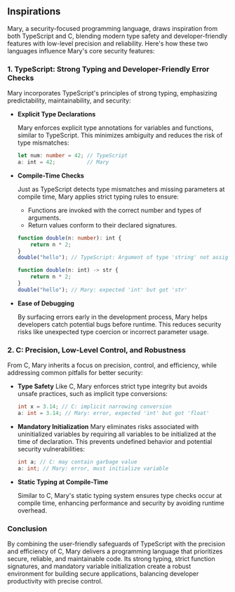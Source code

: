 ## Inspirations

Mary, a security-focused programming language, draws inspiration from both TypeScript and C, blending modern type safety and developer-friendly features with low-level precision and reliability. Here's how these two languages influence Mary's core security features:


### 1. TypeScript: Strong Typing and Developer-Friendly Error Checks

Mary incorporates TypeScript's principles of strong typing, emphasizing predictability, maintainability, and security:

  - **Explicit Type Declarations**

    Mary enforces explicit type annotations for variables and functions, similar to TypeScript. This minimizes ambiguity and reduces the risk of type mismatches:

    ```typescript
    let num: number = 42; // TypeScript
    a: int = 42;          // Mary
    ```

  - **Compile-Time Checks**

    Just as TypeScript detects type mismatches and missing parameters at compile time, Mary applies strict typing rules to ensure:

    - Functions are invoked with the correct number and types of arguments.
    - Return values conform to their declared signatures.

    ```typescript
    function double(n: number): int {
        return n * 2;
    }
    double("hello"); // TypeScript: Argument of type 'string' not assignable to 'number'

    function double(n: int) -> str {
        return n * 2;
    }
    double("hello"); // Mary: expected 'int' but got 'str'
    ```

  - **Ease of Debugging**

    By surfacing errors early in the development process, Mary helps developers catch potential bugs before runtime. This reduces security risks like unexpected type coercion or incorrect parameter usage.

### 2. C: Precision, Low-Level Control, and Robustness

From C, Mary inherits a focus on precision, control, and efficiency, while addressing common pitfalls for better security:

  - **Type Safety**
    Like C, Mary enforces strict type integrity but avoids unsafe practices, such as implicit type conversions:
    ```c
    int x = 3.14; // C: implicit narrowing conversion
    a: int = 3.14; // Mary: error, expected 'int' but got 'float'
    ```

  - **Mandatory Initialization**
    Mary eliminates risks associated with uninitialized variables by requiring all variables to be initialized at the time of declaration. This prevents undefined behavior and potential security vulnerabilities:

    ```c
    int a; // C: may contain garbage value
    a: int; // Mary: error, must initialize variable
    ```

  - **Static Typing at Compile-Time**

    Similar to C, Mary's static typing system ensures type checks occur at compile time, enhancing performance and security by avoiding runtime overhead.

### Conclusion

By combining the user-friendly safeguards of TypeScript with the precision and efficiency of C, Mary delivers a programming language that prioritizes secure, reliable, and maintainable code. Its strong typing, strict function signatures, and mandatory variable initialization create a robust environment for building secure applications, balancing developer productivity with precise control.